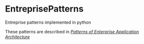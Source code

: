 # EntreprisePatterns

Entreprise patterns implemented in python

These patterns are described in [*Patterns of Enterprise Application Architecture*](http://www.goodreads.com/book/show/70156.Patterns_of_Enterprise_Application_Architecture)
